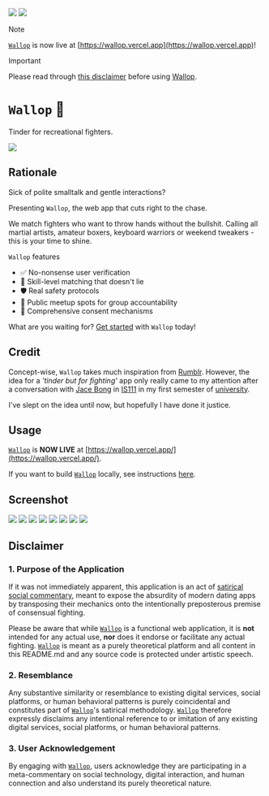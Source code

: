 [![](https://img.shields.io/badge/wallop_1.0.0-up-green)](https://github.com/gongahkia/imaya/releases/tag/1.0.0) 
[![](https://img.shields.io/badge/wallop_2.0.0-up-green)](https://github.com/gongahkia/imaya/releases/tag/2.0.0) 

> [!NOTE]  
> [`Wallop`](https://github.com/gongahkia/wallop) is now live at [https://wallop.vercel.app](https://wallop.vercel.app)!
  
> [!IMPORTANT]  
> Please read through [this disclaimer](#disclaimer) before using [Wallop](https://github.com/gongahkia/wallop).

# `Wallop` 🥊

Tinder for recreational fighters.

![](./asset/logo/careful.gif)

## Rationale

Sick of polite smalltalk and gentle interactions? 

Presenting `Wallop`, the web app that cuts right to the chase. 
  
We match fighters who want to throw hands without the bullshit. Calling all martial artists, amateur boxers, keyboard warriors or weekend tweakers - this is your time to shine.

`Wallop` features

* ✅ No-nonsense user verification
* 🥋 Skill-level matching that doesn't lie
* 🛡️ Real safety protocols
* 📍 Public meetup spots for group accountability
* 🤝 Comprehensive consent mechanisms

What are you waiting for? [Get started](#usage) with `Wallop` today!

## Credit

Concept-wise, `Wallop` takes much inspiration from [Rumblr](https://rumblr.webflow.io/). However, the idea for a *'tinder but for fighting'* app only really came to my attention after a conversation with [Jace Bong](https://www.linkedin.com/in/jace-bong-%F0%9F%91%BE-42b3841b1/?originalSubdomain=sg) in [IS111](https://www.reddit.com/r/SMU_Singapore/comments/14bouko/smu_is_tough_modules_and_is111/?rdt=39799) in my first semester of [university](https://www.smu.edu.sg/).

I've slept on the idea until now, but hopefully I have done it justice.

## Usage

[`Wallop`](https://github.com/gongahkia/wallop) is **NOW LIVE** at [https://wallop.vercel.app/](https://wallop.vercel.app/).

If you want to build [`Wallop`](https://github.com/gongahkia/wallop) locally, see instructions [here](./src/README.md).

## Screenshot

![](./asset/reference/screenshot-1.png)
![](./asset/reference/screenshot-4.png)
![](./asset/reference/screenshot-5.png)
![](./asset/reference/screenshot-6.png)
![](./asset/reference/screenshot-7.png)
![](./asset/reference/screenshot-8.png)
![](./asset/reference/screenshot-2.png)
![](./asset/reference/screenshot-3.png)

## Disclaimer

### 1. Purpose of the Application

If it was not immediately apparent, this application is an act of [satirical](https://dictionary.cambridge.org/dictionary/english/satirical) [social commentary](https://dictionary.cambridge.org/dictionary/english/social-commentary), meant to expose the absurdity of modern dating apps by transposing their mechanics onto the intentionally preposterous premise of consensual fighting.  
  
Please be aware that while [`Wallop`](https://github.com/gongahkia/wallop) is a functional web application, it is **not** intended for any actual use, **nor** does it endorse or facilitate any actual fighting. [`Wallop`](https://github.com/gongahkia/wallop) is meant as a purely theoretical platform and all content in this README.md and any source code is protected under artistic speech.

### 2. Resemblance

Any substantive similarity or resemblance to existing digital services, social platforms, or human behavioral patterns is purely coincidental and constitutes part of [`Wallop`](https://github.com/gongahkia/wallop)'s satirical methodology. [`Wallop`](https://github.com/gongahkia/wallop) therefore expressly disclaims any intentional reference to or imitation of any existing digital services, social platforms, or human behavioral patterns. 

### 3. User Acknowledgement

By engaging with [`Wallop`](https://github.com/gongahkia/wallop), users acknowledge they are participating in a meta-commentary on social technology, digital interaction, and human connection and also understand its purely theoretical nature.

